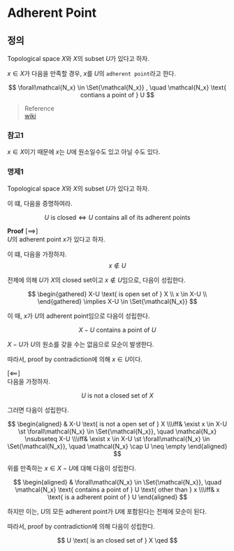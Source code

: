 # Adherent Point
## 정의
Topological space $X$와 $X$의 subset $U$가 있다고 하자.

$x \in X$가 다음을 만족할 경우, $x$를 $U$의 `adherent point`라고 한다.

$$ \forall\mathcal{N_x} \in \Set{\mathcal{N_x}} , \quad \mathcal{N_x} \text{ contians a point of } U $$

> Reference  
> [wiki](https://en.wikipedia.org/wiki/Adherent_point)

### 참고1
$x \in X$이기 때문에 $x$는 $U$에 원소일수도 있고 아닐 수도 있다.

### 명제1
Topological space $X$와 $X$의 subset $U$가 있다고 하자.

이 떄, 다음을 증명하여라.

$$ U \text{ is closed} \iff U \text{ contains all of its adherent points} $$

**Proof**
[$\implies$]  
$U$의 adherent point $x$가 있다고 하자.

이 떄, 다음을 가정하자.
$$ x \notin U $$

전제에 의해 $U$가 $X$의 closed set이고 $x \notin U$임으로, 다음이 성립한다.

$$ \begin{gathered} X-U \text{ is open set of } X \\ x \in X-U \\ \end{gathered} \implies X-U \in \Set{\mathcal{N_x}}  $$

이 때, $x$가 $U$의 adherent point임으로 다음이 성립한다.

$$ X-U \text{ contains a point of } U $$

$X-U$가 $U$의 원소를 갖을 수는 없음으로 모순이 발생한다.

따라서, proof by contradiction에 의해 $x \in U$이다.

[$\impliedby$]  
다음을 가정하자.

$$ U \text{ is not a closed set of } X $$

그러면 다음이 성립한다.

$$ \begin{aligned} & X-U \text{ is not a open set of } X \\\iff& \exist x \in X-U \st \forall\mathcal{N_x} \in \Set{\mathcal{N_x}}, \quad \mathcal{N_x} \nsubseteq X-U \\\iff& \exist x \in X-U \st \forall\mathcal{N_x} \in \Set{\mathcal{N_x}}, \quad \mathcal{N_x} \cap U \neq \empty \end{aligned} $$

위를 만족하는 $x\in X-U$에 대해 다음이 성립한다.

$$ \begin{aligned} & \forall\mathcal{N_x} \in \Set{\mathcal{N_x}}, \quad \mathcal{N_x} \text{ contains a point of } U \text{ other than } x \\\iff& x \text{ is a adherent point of } U  \end{aligned} $$

하지만 이는, $U$의 모든 adherent point가 $U$에 포함된다는 전제에 모순이 된다.

따라서, proof by contradiction에 의해 다음이 성립한다.

$$ U \text{ is an closed set of } X \qed $$